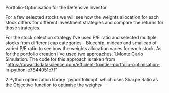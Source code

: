 Portfolio-Optimisation for the Defensive Investor

For a few selected stocks we will see how the weights allocation for each stock differs for different investment strategies and compare the returns for those strategies.

For the stock selection strategy I've used P/E ratio and selected multiple stocks from different cap categories - Bluechip, midcap and smallcap of varied P/E ratio to see how the weights allocation varies for each stock.
As for the portfolio creation I've used two approaches.
1.Monte Carlo Simulation. The code for this approach is taken from "https://towardsdatascience.com/efficient-frontier-portfolio-optimisation-in-python-e7844051e7f"

2.Python optimization library 'pyportfolioopt' which uses Sharpe Ratio as the Objective function to optimise the weights
